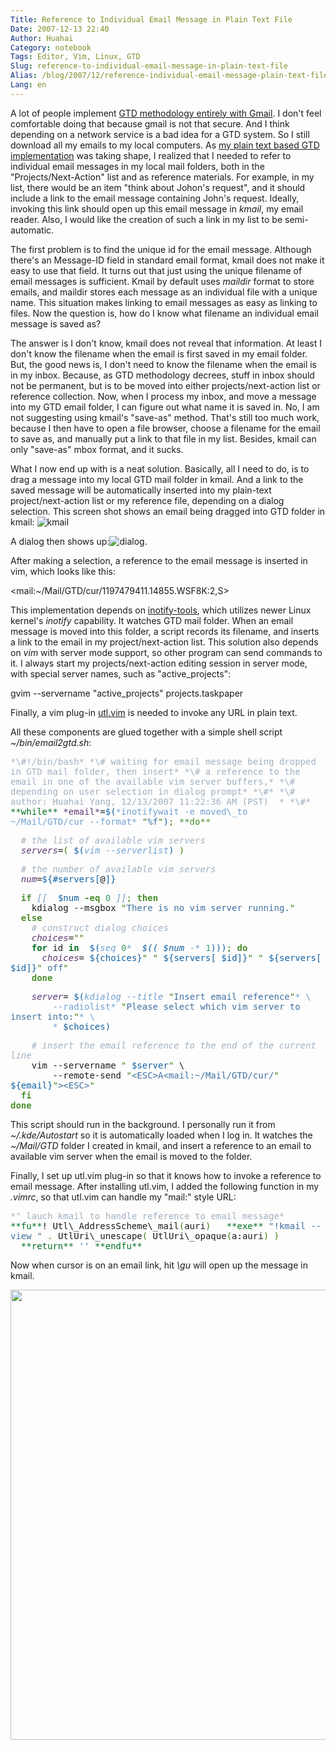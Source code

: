 ```yaml
---
Title: Reference to Individual Email Message in Plain Text File
Date: 2007-12-13 22:40
Author: Huahai
Category: notebook
Tags: Editor, Vim, Linux, GTD
Slug: reference-to-individual-email-message-in-plain-text-file
Alias: /blog/2007/12/reference-individual-email-message-plain-text-file
Lang: en
---
```


A lot of people implement [GTD methodology entirely with Gmail](https://saw.themurdaughs.com/gtd-with-gmail-whitepaper). I don't feel comfortable doing that because gmail is not that secure. And I think depending on a network service is a bad idea for a GTD system. So I still download all my emails to my local computers. As [my plain text based GTD implementation](https://yyhh.org/blog/2007/12/simple-gtd-list-solution-desktop-web-and-possibly-mobile) was taking shape, I realized that I needed to refer to individual email messages in my local mail folders, both in the "Projects/Next-Action" list and as reference materials. For example, in my list, there would be an item "think about Johon's request", and it should include a link to the email message containing John's request. Ideally, invoking this link should open up this email message in *kmail*, my email reader. Also, I would like the creation of such a link in my list to be semi-automatic.

The first problem is to find the unique id for the email message. Although there's an Message-ID field in standard email format, kmail does not make it easy to use that field. It turns out that just using the unique filename of email messages is sufficient. Kmail by default uses *maildir* format to store emails, and maildir stores each message as an individual file with a unique name. This situation makes linking to email messages as easy as linking to files. Now the question is, how do I know what filename an individual email message is saved as?

The answer is I don't know, kmail does not reveal that information. At least I don't know the filename when the email is first saved in my email folder. But, the good news is, I don't need to know the filename when the email is in my inbox. Because, as GTD methodology decrees, stuff in inbox should not be permanent, but is to be moved into either projects/next-action list or reference collection. Now, when I process my inbox, and move a message into my GTD email folder, I can figure out what name it is saved in. No, I am not suggesting using kmail's "save-as" method. That's still too much work, because I then have to open a file browser, choose a filename for the email to save as, and manually put a link to that file in my list. Besides, kmail can only "save-as" mbox format, and it sucks.

What I now end up with is a neat solution. Basically, all I need to do, is to drag a message into my local GTD mail folder in kmail. And a link to the saved message will be automatically inserted into my plain-text project/next-action list or my reference file, depending on a dialog selection. This screen shot shows an email being dragged into GTD folder in kmail: ![kmail](https://i274.photobucket.com/albums/jj251/huahaiy/kmail-drag-gtd.png)

A dialog then shows up:![dialog](https://i274.photobucket.com/albums/jj251/huahaiy/kmail-drag-gtd-dialog.png).

After making a selection, a reference to the email message is inserted in vim, which looks like this:  

&lt;mail:~/Mail/GTD/cur/1197479411.14855.WSF8K:2,S&gt;

This implementation depends on [inotify-tools](https://inotify-tools.sourceforge.net/), which utilizes newer Linux kernel's *inotify* capability. It watches GTD mail folder. When an email message is moved into this folder, a script records its filename, and inserts a link to the email in my project/next-action list. This solution also depends on *vim* with server mode support, so other program can send commands to it. I always start my projects/next-action editing session in server mode, with special server names, such as "active\_projects":  

gvim --servername "active\_projects" projects.taskpaper

Finally, a vim plug-in [utl.vim](https://www.vim.org/scripts/script.php?script_id=293) is needed to invoke any URL in plain text.

All these components are glued together with a simple shell script *~/bin/email2gtd.sh*:  

<font face="monospace">  
<font color="#a0b0c0">*\#!/bin/bash*</font>  
<font color="#a0b0c0">*\# waiting for email message being dropped in GTD mail folder, then insert*</font>  
<font color="#a0b0c0">*\# a reference to the email in one of the available vim server buffers,*</font>  
<font color="#a0b0c0">*\# depending on user selection in dialog prompt*</font>  
<font color="#a0b0c0">*\#*</font>  
<font color="#a0b0c0">*\# author: Huahai Yang, 12/13/2007 11:22:36 AM (PST)  *</font>  
<font color="#a0b0c0">*\#*</font>  
<font color="#007020">**while**</font> <font color="#5b3674">*email*</font>=<font color="#1060a0">$(</font><font color="#70a0d0">*inotifywait -e moved\_to ~/Mail/GTD/cur --format* </font><font color="#408010">"</font><font color="#4070a0">%f</font><font color="#408010">"</font><font color="#1060a0">)</font><font color="#408010">;</font> <font color="#4c8f2f">**do**</font>

  <font color="#a0b0c0">*\# the list of available vim servers*</font>  
  <font color="#5b3674">*servers*</font>=<font color="#408010">(</font> <font color="#1060a0">$(</font><font color="#70a0d0">*vim --serverlist*</font><font color="#1060a0">)</font> <font color="#408010">)</font>

  <font color="#a0b0c0">*\# the number of available vim servers*</font>  
  <font color="#5b3674">*num*</font>=<font color="#1060a0">${\#</font><font color="#1060a0">servers</font><font color="#1060a0">\[</font>@<font color="#1060a0">\]</font><font color="#1060a0">}</font>

  <font color="#4c8f2f">**if**</font> <font color="#70a0d0">*\[\[*</font> <font color="#1060a0"> $num</font> <font color="#4c8f2f">**-eq**</font> <font color="#40a070">0</font> <font color="#70a0d0">*\]\]*</font><font color="#408010">;</font> <font color="#4c8f2f">**then**</font>  
    kdialog --msgbox <font color="#408010">"</font><font color="#4070a0">There is no vim server running.</font><font color="#408010">"</font>  
  <font color="#4c8f2f">**else**</font>  
    <font color="#a0b0c0">*\# construct dialog choices*</font>  
    <font color="#5b3674">*choices*</font>=<font color="#408010">""</font>  
    <font color="#007020">**for**</font> id <font color="#007020">**in**</font> <font color="#1060a0"> $(</font><font color="#70a0d0">*seq* </font><font color="#40a070">0</font><font color="#70a0d0">* *</font><font color="#1060a0"> $((</font><font color="#1060a0"> $num</font><font color="#70a0d0">* -* </font><font color="#40a070">1</font><font color="#1060a0">))</font><font color="#1060a0">)</font><font color="#408010">;</font> <font color="#4c8f2f">**do**</font>  
      <font color="#5b3674">*choices*</font>=<font color="#1060a0"> ${</font><font color="#1060a0">choices</font><font color="#1060a0">}</font><font color="#408010">"</font><font color="#4070a0"> </font><font color="#408010">"</font><font color="#1060a0"> ${</font><font color="#1060a0">servers</font><font color="#1060a0">\[</font><font color="#1060a0"> $id</font><font color="#1060a0">\]</font><font color="#1060a0">}</font><font color="#408010">"</font><font color="#4070a0"> </font><font color="#408010">"</font><font color="#1060a0"> ${</font><font color="#1060a0">servers</font><font color="#1060a0">\[</font><font color="#1060a0"> $id</font><font color="#1060a0">\]</font><font color="#1060a0">}</font><font color="#408010">"</font><font color="#4070a0"> off</font><font color="#408010">"</font>  
    <font color="#4c8f2f">**done**</font>

    <font color="#5b3674">*server*</font>=<font color="#1060a0"> $(</font><font color="#70a0d0">*kdialog --title* </font><font color="#408010">"</font><font color="#4070a0">Insert email reference</font><font color="#408010">"</font><font color="#70a0d0">* \\*</font>  
<font color="#70a0d0">*        --radiolist* </font><font color="#408010">"</font><font color="#4070a0">Please select which vim server to insert into:</font><font color="#408010">"</font><font color="#70a0d0">* \\*</font>  
<font color="#70a0d0">*        *</font><font color="#1060a0"> $choices</font><font color="#1060a0">)</font>

    <font color="#a0b0c0">*\# insert the email reference to the end of the current line*</font>  
    vim --servername <font color="#408010">"</font><font color="#1060a0"> $server</font><font color="#408010">"</font> \\  
        --remote-send <font color="#408010">"</font><font color="#4070a0">&lt;ESC&gt;A&lt;mail:~/Mail/GTD/cur/</font><font color="#408010">"</font><font color="#1060a0"> ${</font><font color="#1060a0">email</font><font color="#1060a0">}</font><font color="#408010">"</font><font color="#4070a0">&gt;&lt;ESC&gt;</font><font color="#408010">"</font>  
  <font color="#4c8f2f">**fi**</font>  
<font color="#4c8f2f">**done**</font>  

</font>

This script should run in the background. I personally run it from *~/.kde/Autostart* so it is automatically loaded when I log in. It watches the *~/Mail/GTD* folder I created in kmail, and insert a reference to an email to available vim server when the email is moved to the folder.

Finally, I set up utl.vim plug-in so that it knows how to invoke a reference to email message. After installing utl.vim, I added the following function in my *.vimrc*, so that utl.vim can handle my "mail:" style URL:

<font face="monospace">  
<font color="#a0b0c0">*" lauch kmail to handle reference to email message*</font>  
<font color="#007020">**fu**</font>! Utl\_AddressScheme\_mail<font color="#408010">(</font>auri<font color="#408010">)</font>  
  <font color="#007020">**exe**</font> <font color="#4070a0">"!kmail --view "</font> <font color="#408010">.</font> UtlUri\_unescape<font color="#408010">(</font> UtlUri\_opaque<font color="#408010">(</font>a:auri<font color="#408010">)</font> <font color="#408010">)</font>  
  <font color="#007020">**return**</font> <font color="#4070a0">''</font>  
<font color="#007020">**endfu**</font>  
</font>


Now when cursor is on an email link, hit *\\gu* will open up the message in kmail.

[<img src="https://i274.photobucket.com/albums/jj251/huahaiy/gtd-email-reference.png" width="720" />](https://i274.photobucket.com/albums/jj251/huahaiy/gtd-email-reference.png)
